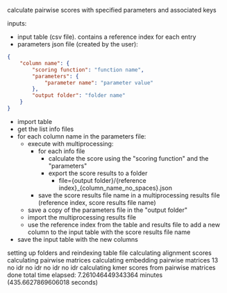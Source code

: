 calculate pairwise scores with specified parameters and associated keys



inputs:
- input table (csv file). contains a reference index for each entry
- parameters json file (created by the user):

```json
{
    "column name": {
        "scoring function": "function name",
        "parameters": {
            "parameter name": "parameter value"
        },
        "output folder": "folder name"
    }
}
```
- import table
- get the list info files
- for each column name in the parameters file:
    - execute with multiprocessing:
        - for each info file
            - calculate the score using the "scoring function" and the "parameters"
            - export the score results to a folder
                - file={output folder}/{reference index}_{column_name_no_spaces}.json
        - save the score results file name in a multiprocessing results file (reference index, score results file name)
    - save a copy of the parameters file in the "output folder"
    - import the multiprocessing results file
    - use the reference index from the table and results file to add a new column to the input table with the score results file name
- save the input table with the new columns






setting up folders and reindexing table file
calculating alignment scores
calculating pairwise matrices
calculating embedding pairwise matrices
13
no idr
no idr
no idr
no idr
calculating kmer scores from pairwise matrices
done
total time elapsed: 7.261046449343364 minutes (435.6627869606018 seconds)




